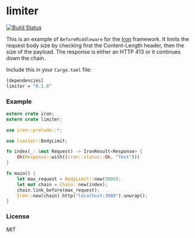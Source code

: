 # limiter

[![Build Status](https://travis-ci.org/gsquire/limiter.svg?branch=master)](https://travis-ci.org/gsquire/limiter)

This is an example of `BeforeMiddleware` for the [Iron](https://github.com/iron/iron) framework.  It limits the request body size
by checking first the Content-Length header, then the size of the payload. The response is either
an HTTP 413 or it continues down the chain.

Include this in your `Cargo.toml` file:

```sh
[dependencies]
limiter = "0.1.0"
```

### Example

```rust
extern crate iron;
extern crate limiter;

use iron::prelude::*;

use limiter::BodyLimit;

fn index(_: &mut Request) -> IronResult<Response> {
    Ok(Response::with((iron::status::Ok, "Test")))
}

fn main() {
    let max_request = BodyLimit::new(5000);
    let mut chain = Chain::new(index);
    chain.link_before(max_request);
    Iron::new(chain).http("localhost:3000").unwrap();
}
```

### License
MIT
